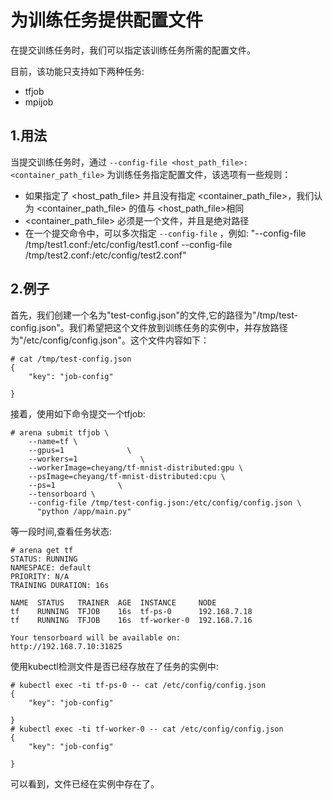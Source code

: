 #  为训练任务提供配置文件

在提交训练任务时，我们可以指定该训练任务所需的配置文件。

目前，该功能只支持如下两种任务:

* tfjob
* mpijob

## 1.用法

当提交训练任务时，通过 `--config-file <host_path_file>:<container_path_file>` 为训练任务指定配置文件，该选项有一些规则：

* 如果指定了 <host_path_file> 并且没有指定 <container_path_file>，我们认为 <container_path_file> 的值与 <host_path_file>相同
* <container_path_file> 必须是一个文件，并且是绝对路径
*  在一个提交命令中，可以多次指定 `--config-file` ，例如: "--config-file /tmp/test1.conf:/etc/config/test1.conf --config-file /tmp/test2.conf:/etc/config/test2.conf"


## 2.例子


首先，我们创建一个名为"test-config.json"的文件,它的路径为"/tmp/test-config.json"。我们希望把这个文件放到训练任务的实例中，并存放路径为"/etc/config/config.json"。这个文件内容如下：
```
# cat /tmp/test-config.json
{
    "key": "job-config"

}
```
接着，使用如下命令提交一个tfjob:
```
# arena submit tfjob \
    --name=tf \
    --gpus=1              \
    --workers=1              \
    --workerImage=cheyang/tf-mnist-distributed:gpu \
    --psImage=cheyang/tf-mnist-distributed:cpu \
    --ps=1              \
    --tensorboard \
    --config-file /tmp/test-config.json:/etc/config/config.json \
      "python /app/main.py"
```
等一段时间,查看任务状态:
```
# arena get tf
STATUS: RUNNING
NAMESPACE: default
PRIORITY: N/A
TRAINING DURATION: 16s

NAME  STATUS   TRAINER  AGE  INSTANCE     NODE
tf    RUNNING  TFJOB    16s  tf-ps-0      192.168.7.18
tf    RUNNING  TFJOB    16s  tf-worker-0  192.168.7.16

Your tensorboard will be available on:
http://192.168.7.10:31825
```
使用kubectl检测文件是否已经存放在了任务的实例中:
```
# kubectl exec -ti tf-ps-0 -- cat /etc/config/config.json
{
    "key": "job-config"

}
# kubectl exec -ti tf-worker-0 -- cat /etc/config/config.json
{
    "key": "job-config"

}

```

可以看到，文件已经在实例中存在了。
